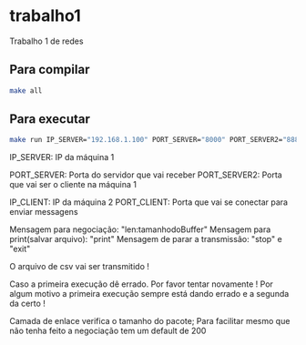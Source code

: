 # trabalho1
Trabalho 1 de redes 

## Para compilar

~~~BASH
make all
~~~

## Para executar

~~~BASH
make run IP_SERVER="192.168.1.100" PORT_SERVER="8000" PORT_SERVER2="8888" IP_CLIENT="192.168.1.7" PORT_CLIENT="5000"
~~~

IP_SERVER: IP da máquina 1

PORT_SERVER: Porta do servidor que vai receber
PORT_SERVER2: Porta que vai ser o cliente na máquina 1

IP_CLIENT: IP da máquina 2
PORT_CLIENT: Porta que vai se conectar para enviar messagens

Mensagem para negociação: "len:tamanhodoBuffer"
Mensagem para print(salvar arquivo): "print"
Mensagem de parar a transmissão: "stop" e "exit"

O arquivo de csv vai ser transmitido !

Caso a primeira execução dê errado. Por favor tentar novamente !
Por algum motivo a primeira execução sempre está dando errado e a segunda da certo !

Camada de enlace verifica o tamanho do pacote;
Para facilitar mesmo que não tenha feito a negociação tem um default de 200
